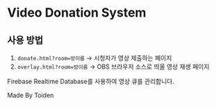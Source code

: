 
# Video Donation System

## 사용 방법

1. `donate.html?room=방이름` → 시청자가 영상 제출하는 페이지
2. `overlay.html?room=방이름` → OBS 브라우저 소스로 띄울 영상 재생 페이지

Firebase Realtime Database를 사용하여 영상 큐를 관리합니다.

Made By Toiden
